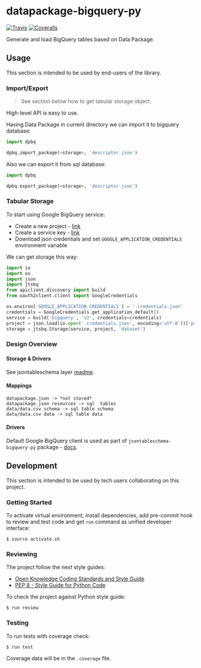 # datapackage-bigquery-py

[![Travis](https://img.shields.io/travis/okfn/datapackage-bigquery-py.svg)](https://travis-ci.org/okfn/datapackage-bigquery-py)
[![Coveralls](http://img.shields.io/coveralls/okfn/datapackage-bigquery-py.svg?branch=master)](https://coveralls.io/r/okfn/datapackage-bigquery-py?branch=master)

Generate and load BigQuery tables based on Data Package.

## Usage

This section is intended to be used by end-users of the library.

### Import/Export

> See section below how to get tabular storage object.

High-level API is easy to use.

Having Data Package in current directory we can import it to bigquery database:

```python
import dpbq

dpbq.import_package(<storage>, 'descriptor.json')
```

Also we can export it from sql database:

```python
import dpbq

dpbq.export_package(<storage>, 'descriptor.json')
```

### Tabular Storage

To start using Google BigQuery service:
- Create a new project - [link](https://console.developers.google.com/home/dashboard)
- Create a service key - [link](https://console.developers.google.com/apis/credentials)
- Download json credentials and set `GOOGLE_APPLICATION_CREDENTIALS` environment variable

We can get storage this way:

```python
import io
import os
import json
import jtsbq
from apiclient.discovery import build
from oauth2client.client import GoogleCredentials

os.environ['GOOGLE_APPLICATION_CREDENTIALS'] = '.credentials.json'
credentials = GoogleCredentials.get_application_default()
service = build('bigquery', 'v2', credentials=credentials)
project = json.load(io.open('.credentials.json', encoding='utf-8'))['project_id']
storage = jtsbq.Storage(service, project, 'dataset')
```

### Design Overview

#### Storage & Drivers

See jsontableschema layer [readme](https://github.com/okfn/jsontableschema-bigquery-py/tree/update#jsontableschema-bigquery-py).

#### Mappings

```
datapackage.json -> *not stored*
datapackage.json resources -> sql  tables
data/data.csv schema -> sql table schema
data/data.csv data -> sql table data
```

#### Drivers

Default Google BigQuery client is used as part of `jsontableschema-bigquery-py` package - [docs](https://developers.google.com/resources/api-libraries/documentation/bigquery/v2/python/latest/).

## Development

This section is intended to be used by tech users collaborating
on this project.

### Getting Started

To activate virtual environment, install
dependencies, add pre-commit hook to review and test code
and get `run` command as unified developer interface:

```
$ source activate.sh
```

### Reviewing

The project follow the next style guides:
- [Open Knowledge Coding Standards and Style Guide](https://github.com/okfn/coding-standards)
- [PEP 8 - Style Guide for Python Code](https://www.python.org/dev/peps/pep-0008/)

To check the project against Python style guide:

```
$ run review
```

### Testing

To run tests with coverage check:

```
$ run test
```

Coverage data will be in the `.coverage` file.
